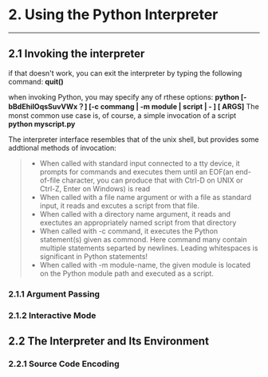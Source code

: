﻿# 2. Using the Python Interpreter
------

## 2.1 Invoking the interpreter
if that doesn't work, you can exit the interpreter by typing the following command: **quit()**

when invoking Python, you may specify any of rthese options:
**python [-bBdEhiIOqsSuvVWx？]  [-c commang | -m module | script | - ] [ ARGS]**
The monst common use case is, of course, a simple invocation of a script
**python myscript.py**

The interpreter interface resembles that of the unix shell, but provides some addtional methods of invocation:
> * When called with standard input connected to a tty device, it prompts for commands and executes them until an EOF(an end-of-file character, you can produce that with Ctrl-D on UNIX or Ctrl-Z, Enter on Windows) is read
> * When called with a file name argument or with a file as standard input, it reads and excutes a script from that file.
> * When called with a directory name argument, it reads and exectutes an appropriately named script from that directory
> * When called with -c command, it executes the Python statement(s) given as commond. Here command many contain multiple statements separted by newlines. Leading whitespaces is significant in Python statements!
> * When called with -m module-name, the given module is located on the Python module path and executed as a script.
### 2.1.1 Argument Passing
### 2.1.2 Interactive Mode

## 2.2 The Interpreter and Its Environment
### 2.2.1 Source Code Encoding